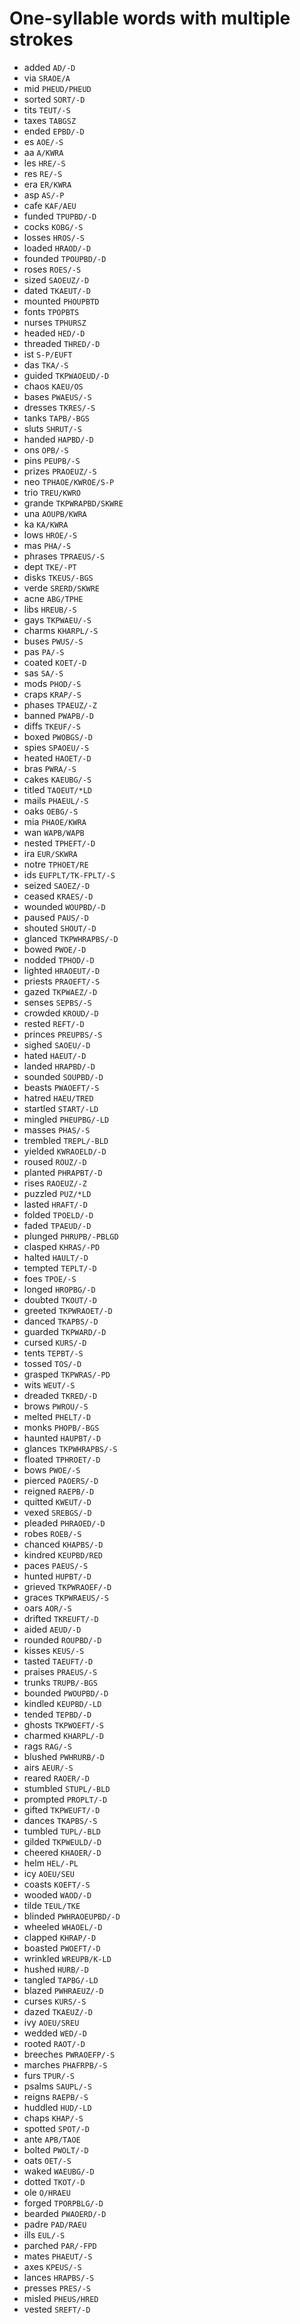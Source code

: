 # One-syllable words with multiple strokes

* added `AD/-D`
* via `SRAOE/A`
* mid `PHEUD/PHEUD`
* sorted `SORT/-D`
* tits `TEUT/-S`
* taxes `TABGSZ`
* ended `EPBD/-D`
* es `AOE/-S`
* aa `A/KWRA`
* les `HRE/-S`
* res `RE/-S`
* era `ER/KWRA`
* asp `AS/-P`
* cafe `KAF/AEU`
* funded `TPUPBD/-D`
* cocks `KOBG/-S`
* losses `HROS/-S`
* loaded `HRAOD/-D`
* founded `TPOUPBD/-D`
* roses `ROES/-S`
* sized `SAOEUZ/-D`
* dated `TKAEUT/-D`
* mounted `PHOUPBTD`
* fonts `TPOPBTS`
* nurses `TPHURSZ`
* headed `HED/-D`
* threaded `THRED/-D`
* ist `S-P/EUFT`
* das `TKA/-S`
* guided `TKPWAOEUD/-D`
* chaos `KAEU/OS`
* bases `PWAEUS/-S`
* dresses `TKRES/-S`
* tanks `TAPB/-BGS`
* sluts `SHRUT/-S`
* handed `HAPBD/-D`
* ons `OPB/-S`
* pins `PEUPB/-S`
* prizes `PRAOEUZ/-S`
* neo `TPHAOE/KWROE/S-P`
* trio `TREU/KWRO`
* grande `TKPWRAPBD/SKWRE`
* una `AOUPB/KWRA`
* ka `KA/KWRA`
* lows `HROE/-S`
* mas `PHA/-S`
* phrases `TPRAEUS/-S`
* dept `TKE/-PT`
* disks `TKEUS/-BGS`
* verde `SRERD/SKWRE`
* acne `ABG/TPHE`
* libs `HREUB/-S`
* gays `TKPWAEU/-S`
* charms `KHARPL/-S`
* buses `PWUS/-S`
* pas `PA/-S`
* coated `KOET/-D`
* sas `SA/-S`
* mods `PHOD/-S`
* craps `KRAP/-S`
* phases `TPAEUZ/-Z`
* banned `PWAPB/-D`
* diffs `TKEUF/-S`
* boxed `PWOBGS/-D`
* spies `SPAOEU/-S`
* heated `HAOET/-D`
* bras `PWRA/-S`
* cakes `KAEUBG/-S`
* titled `TAOEUT/*LD`
* mails `PHAEUL/-S`
* oaks `OEBG/-S`
* mia `PHAOE/KWRA`
* wan `WAPB/WAPB`
* nested `TPHEFT/-D`
* ira `EUR/SKWRA`
* notre `TPHOET/RE`
* ids `EUFPLT/TK-FPLT/-S`
* seized `SAOEZ/-D`
* ceased `KRAES/-D`
* wounded `WOUPBD/-D`
* paused `PAUS/-D`
* shouted `SHOUT/-D`
* glanced `TKPWHRAPBS/-D`
* bowed `PWOE/-D`
* nodded `TPHOD/-D`
* lighted `HRAOEUT/-D`
* priests `PRAOEFT/-S`
* gazed `TKPWAEZ/-D`
* senses `SEPBS/-S`
* crowded `KROUD/-D`
* rested `REFT/-D`
* princes `PREUPBS/-S`
* sighed `SAOEU/-D`
* hated `HAEUT/-D`
* landed `HRAPBD/-D`
* sounded `SOUPBD/-D`
* beasts `PWAOEFT/-S`
* hatred `HAEU/TRED`
* startled `START/-LD`
* mingled `PHEUPBG/-LD`
* masses `PHAS/-S`
* trembled `TREPL/-BLD`
* yielded `KWRAOELD/-D`
* roused `ROUZ/-D`
* planted `PHRAPBT/-D`
* rises `RAOEUZ/-Z`
* puzzled `PUZ/*LD`
* lasted `HRAFT/-D`
* folded `TPOELD/-D`
* faded `TPAEUD/-D`
* plunged `PHRUPB/-PBLGD`
* clasped `KHRAS/-PD`
* halted `HAULT/-D`
* tempted `TEPLT/-D`
* foes `TPOE/-S`
* longed `HROPBG/-D`
* doubted `TKOUT/-D`
* greeted `TKPWRAOET/-D`
* danced `TKAPBS/-D`
* guarded `TKPWARD/-D`
* cursed `KURS/-D`
* tents `TEPBT/-S`
* tossed `TOS/-D`
* grasped `TKPWRAS/-PD`
* wits `WEUT/-S`
* dreaded `TKRED/-D`
* brows `PWROU/-S`
* melted `PHELT/-D`
* monks `PHOPB/-BGS`
* haunted `HAUPBT/-D`
* glances `TKPWHRAPBS/-S`
* floated `TPHROET/-D`
* bows `PWOE/-S`
* pierced `PAOERS/-D`
* reigned `RAEPB/-D`
* quitted `KWEUT/-D`
* vexed `SREBGS/-D`
* pleaded `PHRAOED/-D`
* robes `ROEB/-S`
* chanced `KHAPBS/-D`
* kindred `KEUPBD/RED`
* paces `PAEUS/-S`
* hunted `HUPBT/-D`
* grieved `TKPWRAOEF/-D`
* graces `TKPWRAEUS/-S`
* oars `AOR/-S`
* drifted `TKREUFT/-D`
* aided `AEUD/-D`
* rounded `ROUPBD/-D`
* kisses `KEUS/-S`
* tasted `TAEUFT/-D`
* praises `PRAEUS/-S`
* trunks `TRUPB/-BGS`
* bounded `PWOUPBD/-D`
* kindled `KEUPBD/-LD`
* tended `TEPBD/-D`
* ghosts `TKPWOEFT/-S`
* charmed `KHARPL/-D`
* rags `RAG/-S`
* blushed `PWHRURB/-D`
* airs `AEUR/-S`
* reared `RAOER/-D`
* stumbled `STUPL/-BLD`
* prompted `PROPLT/-D`
* gifted `TKPWEUFT/-D`
* dances `TKAPBS/-S`
* tumbled `TUPL/-BLD`
* gilded `TKPWEULD/-D`
* cheered `KHAOER/-D`
* helm `HEL/-PL`
* icy `AOEU/SEU`
* coasts `KOEFT/-S`
* wooded `WAOD/-D`
* tilde `TEUL/TKE`
* blinded `PWHRAOEUPBD/-D`
* wheeled `WHAOEL/-D`
* clapped `KHRAP/-D`
* boasted `PWOEFT/-D`
* wrinkled `WREUPB/K-LD`
* hushed `HURB/-D`
* tangled `TAPBG/-LD`
* blazed `PWHRAEUZ/-D`
* curses `KURS/-S`
* dazed `TKAEUZ/-D`
* ivy `AOEU/SREU`
* wedded `WED/-D`
* rooted `RAOT/-D`
* breeches `PWRAOEFP/-S`
* marches `PHAFRPB/-S`
* furs `TPUR/-S`
* psalms `SAUPL/-S`
* reigns `RAEPB/-S`
* huddled `HUD/-LD`
* chaps `KHAP/-S`
* spotted `SPOT/-D`
* ante `APB/TAOE`
* bolted `PWOLT/-D`
* oats `OET/-S`
* waked `WAEUBG/-D`
* dotted `TKOT/-D`
* ole `O/HRAEU`
* forged `TPORPBLG/-D`
* bearded `PWAOERD/-D`
* padre `PAD/RAEU`
* ills `EUL/-S`
* parched `PAR/-FPD`
* mates `PHAEUT/-S`
* axes `KPEUS/-S`
* lances `HRAPBS/-S`
* presses `PRES/-S`
* misled `PHEUS/HRED`
* vested `SREFT/-D`
